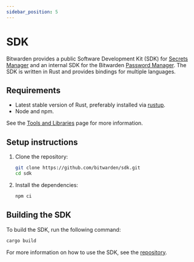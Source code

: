 ```yaml
---
sidebar_position: 5
---
```


# SDK

Bitwarden provides a public Software Development Kit (SDK) for [Secrets Manager][sm] and an internal
SDK for the Bitwarden [Password Manager][pm]. The SDK is written in Rust and provides bindings for
multiple languages.

## Requirements

- Latest stable version of Rust, preferably installed via [rustup](https://rustup.rs/).
- Node and npm.

See the [Tools and Libraries](../../tools) page for more information.

## Setup instructions

1.  Clone the repository:

    ```bash
    git clone https://github.com/bitwarden/sdk.git
    cd sdk
    ```

2.  Install the dependencies:

    ```bash
    npm ci
    ```

## Building the SDK

To build the SDK, run the following command:

```bash
cargo build
```

For more information on how to use the SDK, see the [repository](https://github.com/bitwarden/sdk).

[sm]: https://bitwarden.com/products/secrets-manager/
[pm]: https://bitwarden.com/
